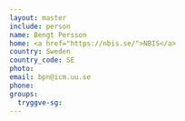 ```yaml
---
layout: master
include: person
name: Bengt Persson
home: <a href="https://nbis.se/">NBIS</a>
country: Sweden
country_code: SE
photo:
email: bpn@icm.uu.se
phone:
groups:
  tryggve-sg:
---
```

